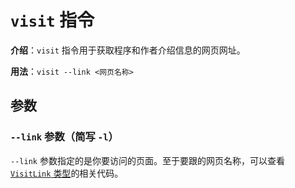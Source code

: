 # `visit` 指令

**介绍**：`visit` 指令用于获取程序和作者介绍信息的网页网址。

**用法**：`visit --link <网页名称>`

## 参数

### `--link` 参数（简写 `-l`）

`--link` 参数指定的是你要访问的页面。至于要跟的网页名称，可以查看 [`VisitLink` 类型](https://github.com/SunnieShine/Sudoku/blob/main/src/Sudoku.CommandLine/RootCommands/VisitLink.cs)的相关代码。
